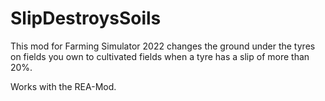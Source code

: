 # SlipDestroysSoils

This mod for Farming Simulator 2022 changes the ground under the tyres on fields you own to cultivated fields when a tyre has a slip of more than 20%.

Works with the REA-Mod.
